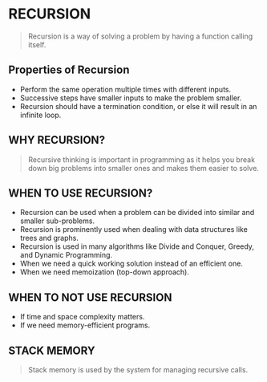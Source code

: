 # RECURSION

> Recursion is a way of solving a problem by having a function calling itself.

## Properties of Recursion

- Perform the same operation multiple times with different inputs.
- Successive steps have smaller inputs to make the problem smaller.
- Recursion should have a termination condition, or else it will result in an infinite loop.

## WHY RECURSION?

> Recursive thinking is important in programming as it helps you break down big problems into smaller ones and makes them easier to solve.

## WHEN TO USE RECURSION?

- Recursion can be used when a problem can be divided into similar and smaller sub-problems.
- Recursion is prominently used when dealing with data structures like trees and graphs.
- Recursion is used in many algorithms like Divide and Conquer, Greedy, and Dynamic Programming.
- When we need a quick working solution instead of an efficient one.
- When we need memoization (top-down approach).

## WHEN TO NOT USE RECURSION

- If time and space complexity matters.
- If we need memory-efficient programs.

## STACK MEMORY

> Stack memory is used by the system for managing recursive calls.